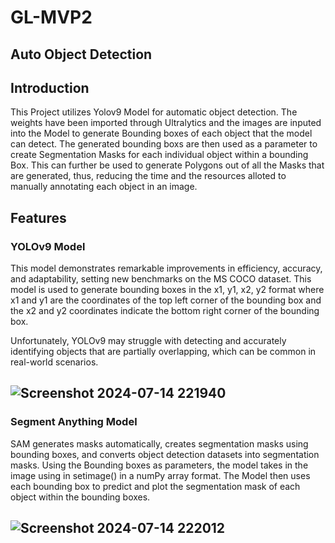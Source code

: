 # GL-MVP2
## Auto Object Detection
## Introduction
This Project utilizes Yolov9 Model for automatic object detection. The weights have been imported through Ultralytics and the images are inputed into the Model to generate Bounding boxes of each object that the model can detect. The generated bounding boxs are then used as a parameter to create Segmentation Masks for each individual object within a bounding Box. This can further be used to generate Polygons out of all the Masks that are generated, thus, reducing the time and the resources alloted to manually annotating each object in an image.

## Features
### YOLOv9 Model
This model demonstrates remarkable improvements in efficiency, accuracy, and adaptability, setting new benchmarks on the MS COCO dataset. This model is used to generate bounding boxes in the x1, y1, x2, y2 format where x1 and y1 are the coordinates of the top left corner of the bounding box and the x2 and y2 coordinates indicate the bottom right corner of the bounding box. 

Unfortunately, YOLOv9 may struggle with detecting and accurately identifying objects that are partially overlapping, which can be common in real-world scenarios.

## ![Screenshot 2024-07-14 221940](https://github.com/user-attachments/assets/317f993e-6f67-4ffb-8137-c2c0b4109b44)

### Segment Anything Model
SAM generates masks automatically, creates segmentation masks using bounding boxes, and converts object detection datasets into segmentation masks. Using the Bounding boxes as parameters, the model takes in the image using in setimage() in a numPy array format. The Model then uses each bounding box to predict and plot the segmentation mask of each object within the bounding boxes. 

## ![Screenshot 2024-07-14 222012](https://github.com/user-attachments/assets/ee85b493-d4cf-4bca-829e-13d34b140b30)




